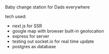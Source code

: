 Baby change station for Dads everywhere

tech used:

- next js for SSR
- google map with browser built-in geolocation
- express for server
- testing out socket.io for real time update
- postgres as database